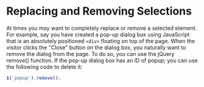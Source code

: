# Replacing and Removing Selections

At times you may want to completely replace or remove a selected element. For example, say you have created a pop-up dialog box using JavaScript that is an absolutely positioned `<div>` floating on top of the page. When the visitor clicks the "Close" button on the dialog box, you naturally want to remove the dialog from the page. To do so, you can use the jQuery remove() function. If the pop-up dialog box has an ID of popup; you can use the following code to delete it:

```js
$('popup').remove();
```
